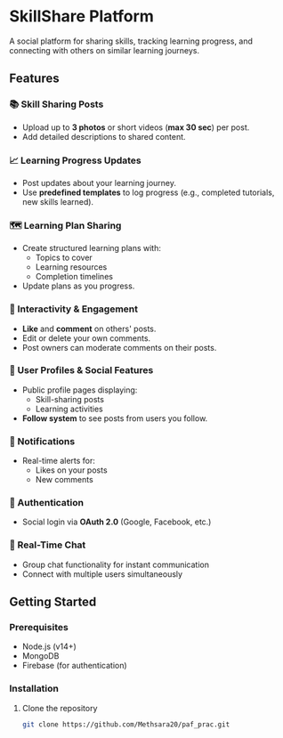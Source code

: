 # SkillShare Platform

A social platform for sharing skills, tracking learning progress, and connecting with others on similar learning journeys.

## Features

### 📚 Skill Sharing Posts
- Upload up to **3 photos** or short videos (**max 30 sec**) per post.
- Add detailed descriptions to shared content.

### 📈 Learning Progress Updates
- Post updates about your learning journey.
- Use **predefined templates** to log progress (e.g., completed tutorials, new skills learned).

### 🗺 Learning Plan Sharing
- Create structured learning plans with:
  - Topics to cover
  - Learning resources
  - Completion timelines
- Update plans as you progress.

### 💬 Interactivity & Engagement
- **Like** and **comment** on others' posts.
- Edit or delete your own comments.
- Post owners can moderate comments on their posts.

### 👤 User Profiles & Social Features
- Public profile pages displaying:
  - Skill-sharing posts
  - Learning activities
- **Follow system** to see posts from users you follow.

### 🔔 Notifications
- Real-time alerts for:
  - Likes on your posts
  - New comments

### 🔐 Authentication
- Social login via **OAuth 2.0** (Google, Facebook, etc.)

### 💬 Real-Time Chat
- Group chat functionality for instant communication
- Connect with multiple users simultaneously

## Getting Started

### Prerequisites
- Node.js (v14+)
- MongoDB
- Firebase (for authentication)

### Installation
1. Clone the repository
   ```sh
   git clone https://github.com/Methsara20/paf_prac.git
